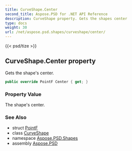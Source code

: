 ```yaml
---
title: CurveShape.Center
second_title: Aspose.PSD for .NET API Reference
description: CurveShape property. Gets the shapes center
type: docs
weight: 30
url: /net/aspose.psd.shapes/curveshape/center/
---
```

{{< psd/tize >}}
## CurveShape.Center property

Gets the shape's center.

```csharp
public override PointF Center { get; }
```

### Property Value

The shape's center.

### See Also

* struct [PointF](../../../aspose.psd/pointf/)
* class [CurveShape](../)
* namespace [Aspose.PSD.Shapes](../../../aspose.psd.shapes/)
* assembly [Aspose.PSD](../../../)


